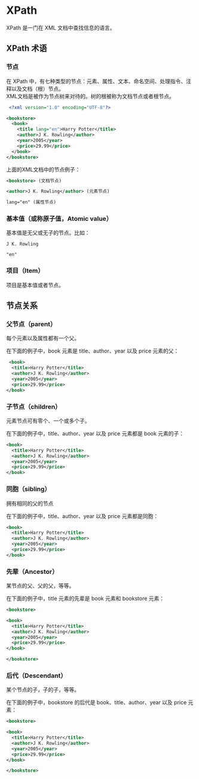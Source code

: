 # XPath
XPath 是一门在 XML 文档中查找信息的语言。  
  
## XPath 术语
### 节点
在 XPath 中，有七种类型的节点：元素、属性、文本、命名空间、处理指令、注释以及文档（根）节点。  
XML文档是被作为节点树来对待的。树的根被称为文档节点或者根节点。  
  
```xml
 <?xml version="1.0" encoding="UTF-8"?>

<bookstore>
  <book>
    <title lang="en">Harry Potter</title>
    <author>J K. Rowling</author>
    <year>2005</year>
    <price>29.99</price>
  </book>
</bookstore> 
```
上面的XML文档中的节点例子：
```xml
<bookstore> (文档节点)

<author>J K. Rowling</author> (元素节点)

lang="en" (属性节点) 
```
  
### 基本值（或称原子值，Atomic value）
基本值是无父或无子的节点。比如：
  
```
J K. Rowling

"en" 
```
  
### 项目（Item）
项目是基本值或者节点。  
  
## 节点关系
### 父节点（parent）
每个元素以及属性都有一个父。  
  
在下面的例子中，book 元素是 title、author、year 以及 price 元素的父：
```xml
 <book>
  <title>Harry Potter</title>
  <author>J K. Rowling</author>
  <year>2005</year>
  <price>29.99</price>
</book> 
```
  
### 子节点（children）
元素节点可有零个、一个或多个子。  
  
在下面的例子中，title、author、year 以及 price 元素都是 book 元素的子：
```xml
<book>
  <title>Harry Potter</title>
  <author>J K. Rowling</author>
  <year>2005</year>
  <price>29.99</price>
</book> 
```
  
### 同胞（sibling）
拥有相同的父的节点  
  
在下面的例子中，title、author、year 以及 price 元素都是同胞：
```xml
<book>
  <title>Harry Potter</title>
  <author>J K. Rowling</author>
  <year>2005</year>
  <price>29.99</price>
</book> 
```
  
### 先辈（Ancestor） 
某节点的父、父的父，等等。  
  
在下面的例子中，title 元素的先辈是 book 元素和 bookstore 元素：
```xml
<bookstore>

<book>
  <title>Harry Potter</title>
  <author>J K. Rowling</author>
  <year>2005</year>
  <price>29.99</price>
</book>

</bookstore> 
```
  
### 后代（Descendant） 
某个节点的子，子的子，等等。  
  
在下面的例子中，bookstore 的后代是 book、title、author、year 以及 price 元素：
```xml
<bookstore>

<book>
  <title>Harry Potter</title>
  <author>J K. Rowling</author>
  <year>2005</year>
  <price>29.99</price>
</book>

</bookstore> 
```
